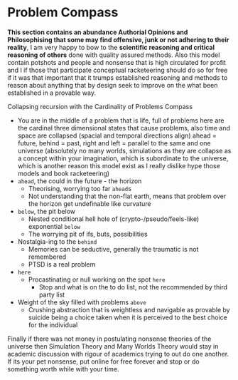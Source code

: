 # Problem Compass

**This section contains an abundance Authorial Opinions and Philosophising that some may find offensive, junk or not adhering to their reality**, I am very happy to bow to the **scientific reasoning and critical reasoning of others** done with quality assured methods. Also this model contain potshots and people and nonsense that is high circulated for profit and I if those that participate conceptual racketeering should do so for free if it was that important that it trumps established reasoning and methods to reason about anything that by design seek to improve on the what been established in a provable way.

Collapsing recursion with the Cardinality of Problems Compass 
- You are in the middle of a problem that is life, full of problems here are the cardinal three dimensional states that cause problems, also time and space are collapsed (spacial and temporal directions align) ahead = future, behind = past, right and left = parallel to the same and one universe (absolutely no many worlds, simulations as they are collapse as a concept within your imagination, which is subordinate to the universe, which is another reason this model exist as I really dislike hype those models and book racketeering)
- `ahead`, the could in the future - the horizon
	- Theorising, worrying too far `ahead`s
	- Not understanding that the non-flat earth, means that problem over the horizon get undefinable like curvature  
- `below`, the pit below
	- Nested conditional hell hole of (crypto-/pseudo/feels-like) exponential  `below`
	- The worrying pit of ifs, buts, possibilities 
- Nostalgia-ing to the `behind`
	- Memories can be seductive, generally the traumatic is not remembered 
	- PTSD is a real problem
- `here` 
	- Procastinating or null working on the spot `here`
		- Stop and what is on the to do list, not the recommended by third party list
- Weight of the sky filled with problems `above`
	- Crushing abstraction that is weightless and navigable as provable by suicide being a choice taken when it is perceived to the best choice for the individual  

Finally if there was not money in postulating nonsense theories of the universe then Simulation Theory and Many Worlds Theory would stay in academic discussion with rigour of academics trying to out do one another. If its your pet nonsense, put online for free forever and stop or do something worth while with your time.